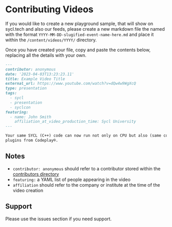 # Contributing Videos

If you would like to create a new playground sample, that will show on sycl.tech and also our feeds, please create a new 
markdown file the named with the format `YYYY-MM-DD-slugified-event-name-here.md` and place it within the 
`/content/videos/YYYY/` directory.

Once you have created your file, copy and paste the contents below, replacing all the details with your own.

```markdown
---
contributor: anonymous
date: '2023-04-03T13:23:23.11'
title: Example Video Title
external_url: https://www.youtube.com/watch?v=dQw4w9WgXcQ
type: presentation
tags:
  - sycl
  - presentation
  - syclcon
featuring:
  - name: John Smith
    affiliation_at_video_production_time: Sycl University
---

Your same SYCL (C++) code can now run not only on CPU but also (same code) on GPUs by Nvidia® and AMD® with the new
plugins from Codeplay®.
```

## Notes

* `contributor: anonymous` should refer to a contributor stored within the [contributors directory](../contributors)
* `featuring:` a YAML list of people appearing in the video
* `affiliation` should refer to the company or institute at the time of the video creation

## Support

Please use the issues section if you need support.
